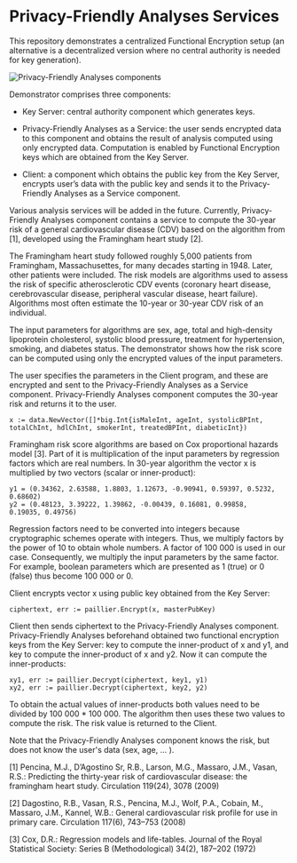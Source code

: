 # Privacy-Friendly Analyses Services

This repository demonstrates a centralized Functional Encryption setup (an alternative is a decentralized version where no central authority is needed for key generation).

![Privacy-Friendly Analyses components](https://raw.githubusercontent.com/fentec-project/private-analyses/master/img/CDV.png)

Demonstrator comprises three components:

 * Key Server: central authority component which generates keys.

 * Privacy-Friendly Analyses as a Service: the user sends encrypted data to this component and obtains the result of analysis computed using only encrypted data. Computation is enabled by Functional Encryption keys which are obtained from the Key Server.

 * Client: a component which obtains the public key from the Key Server, encrypts
user’s data with the public key and sends it to the Privacy-Friendly Analyses as a
Service component.

Various analysis services will be added in the future. Currently, Privacy-Friendly Analyses component contains a service to compute the 30-year risk of a general cardiovascular disease (CDV) based on the algorithm from [1], developed using the Framingham heart study [2].

The Framingham heart study followed roughly 5,000 patients from Framingham, Massachusettes, for many decades starting in 1948. Later, other patients were included. The risk models are algorithms used to assess the risk of specific atherosclerotic CDV events (coronary heart disease, cerebrovascular disease, peripheral vascular disease, heart failure). Algorithms most often estimate the 10-year or 30-year CDV risk of an individual.

The input parameters for algorithms are sex, age, total and high-density
lipoprotein cholesterol, systolic blood pressure, treatment for hypertension, smoking, and diabetes status. The demonstrator shows how the risk score can be computed using only the encrypted values of the input parameters. 

The user specifies the parameters in the Client program, and these are encrypted and sent to the Privacy-Friendly Analyses as a Service component. Privacy-Friendly Analyses component computes the 30-year risk and returns it to the user.

```
x := data.NewVector([]*big.Int{isMaleInt, ageInt, systolicBPInt, totalChInt, hdlChInt, smokerInt, treatedBPInt, diabeticInt})
```

Framingham risk score algorithms are based on Cox proportional hazards
model [3]. Part of it is multiplication of the input parameters by regression
factors which are real numbers. In 30-year algorithm the vector x is multiplied
by two vectors (scalar or inner-product):

```
y1 = (0.34362, 2.63588, 1.8803, 1.12673, -0.90941, 0.59397, 0.5232,
0.68602)
y2 = (0.48123, 3.39222, 1.39862, -0.00439, 0.16081, 0.99858,
0.19035, 0.49756)
```

Regression factors need to be converted into integers because cryptographic
schemes operate with integers. Thus, we multiply factors by the power of 10 to obtain whole numbers. A factor of 100 000 is used in our case. Consequently, we multiply the input parameters by the same factor. For example, boolean parameters which are presented as 1 (true) or 0 (false) thus become 100 000 or 0.

Client encrypts vector x using public key obtained from the Key Server:

```
ciphertext, err := paillier.Encrypt(x, masterPubKey)
```

Client then sends ciphertext to the Privacy-Friendly Analyses component. Privacy-Friendly Analyses beforehand obtained two functional encryption keys from the Key
Server: key to compute the inner-product of x and y1, and key to compute the
inner-product of x and y2. Now it can compute the inner-products:

```
xy1, err := paillier.Decrypt(ciphertext, key1, y1)
xy2, err := paillier.Decrypt(ciphertext, key2, y2)
```

To obtain the actual values of inner-products both values need to be divided
by 100 000 * 100 000. The algorithm then uses these two values to compute the risk. The risk value is returned to the Client. 

Note that the Privacy-Friendly Analyses component knows the risk, but does not know the user's data (sex, age, ... ).




[1] Pencina, M.J., D’Agostino Sr, R.B., Larson, M.G., Massaro, J.M., Vasan, R.S.:
Predicting the thirty-year risk of cardiovascular disease: the framingham heart study. Circulation 119(24), 3078 (2009)

[2] Dagostino, R.B., Vasan, R.S., Pencina, M.J., Wolf, P.A., Cobain, M., Massaro, J.M., Kannel, W.B.: General cardiovascular risk profile for use in primary care. Circulation 117(6), 743–753 (2008)

[3] Cox, D.R.: Regression models and life-tables. Journal of the Royal Statistical Society: Series B (Methodological) 34(2), 187–202 (1972)

